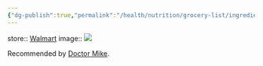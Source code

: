 ```yaml
---
{"dg-publish":true,"permalink":"/health/nutrition/grocery-list/ingredients/proteins/ground-turkey-breast/"}
---
```



store:: [Walmart](https://www.walmart.com/ip/JENNIE-O-Ground-Turkey-Breast-99-Lean-1-Fat-Fresh-Meat-All-Natural-16-oz-Plastic-Tray/156783992)
image:: ![](https://i5.walmartimages.com/seo/JENNIE-O-Ground-Turkey-Breast-99-Lean-1-Fat-Fresh-Meat-All-Natural-16-oz-Plastic-Tray_8d5cca5d-bc0f-4214-a0fe-9c8af98cf838.6c7da79bb3b518e94179d978aa1ce48d.jpeg?odnHeight=2000&odnWidth=2000&odnBg=FFFFFF)

Recommended by [Doctor Mike](https://youtu.be/lUwUVVqJt1c?si=7IiBVbXnA4GSmLzs&t=533).